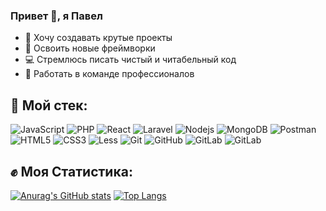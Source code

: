 ### Привет 👋, я Павел

- :rocket: Хочу создавать крутые проекты
- :satellite: Освоить новые фреймворки
- :computer: Стремлюсь писать чистый и читабельный код
- :metal: Работать в команде профессионалов

## :hammer: Мой стек:
![JavaScript](https://img.shields.io/badge/-JavaScript-black?style=flat-square&logo=javascript)
![PHP](https://img.shields.io/badge/-PHP-181717?style=flat-square&color=black&&logo=php)
![React](https://img.shields.io/badge/-React-black?style=flat-square&logo=react)
![Laravel](https://img.shields.io/badge/-Laravel-181717?style=flat-square&color=black&logo=laravel)
![Nodejs](https://img.shields.io/badge/-Nodejs-black?style=flat-square&logo=Node.js)
![MongoDB](https://img.shields.io/badge/-MongoDB-181717?style=flat-square&logo=mongoDB)
![Postman](https://img.shields.io/badge/-Postman-181717?style=flat-square&logo=postman)
![HTML5](https://img.shields.io/badge/-HTML5-E34F26?style=flat-square&logo=html5&logoColor=white)
![CSS3](https://img.shields.io/badge/-CSS3-1572B6?style=flat-square&logo=css3)
![Less](https://img.shields.io/badge/-Less-181717?style=flat-square&color=pink&&logo=less)
![Git](https://img.shields.io/badge/-Git-black?style=flat-square&logo=git)
![GitHub](https://img.shields.io/badge/-GitHub-181717?style=flat-square&logo=github)
![GitLab](https://img.shields.io/badge/-GitLAb-181717?style=flat-square&color=black&&logo=gitlab)
![GitLab](https://img.shields.io/badge/-Nest-181717?style=flat-square&color=black&&logo=gitlab)


## :fist: Моя Статистика:
[![Anurag's GitHub stats](https://github-readme-stats.vercel.app/api?username=PavelBodrenkov&show_icons=true)](https://github.com/anuraghazra/github-readme-stats) [![Top Langs](https://github-readme-stats.vercel.app/api/top-langs/?username=PavelBodrenkov&layout=compact)](https://github.com/anuraghazra/github-readme-stats)

 
 
